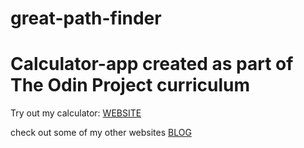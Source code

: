 # great-path-finder

# Calculator-app created as part of The Odin Project curriculum

Try out my calculator: [WEBSITE](https://ronald-luo.github.io/great-path-finder/)

check out some of my other websites [BLOG](https://www.ronald-luo.com/100-websites/)
